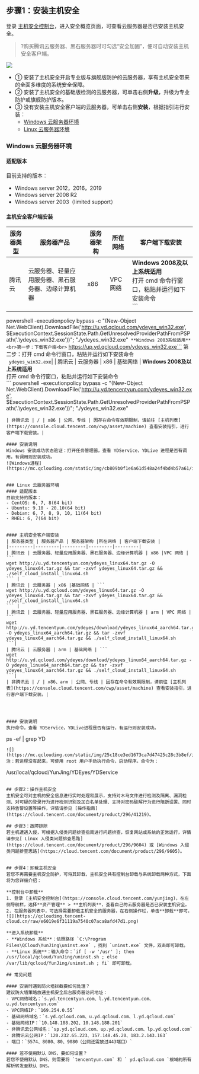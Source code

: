 ## 步骤1：安装主机安全

登录 [主机安全控制台](https://console.cloud.tencent.com/yunjing)，进入安全概览页面，可查看云服务器是否已安装主机安全。
>?购买腾讯云服务器、黑石服务器时可勾选“安全加固”，便可自动安装主机安全客户端。
>
![](https://qcloudimg.tencent-cloud.cn/raw/c0b7f554b1759d86bfe39b9902bd7e87.png)
- ① 安装了主机安全开启专业版与旗舰版防护的云服务器，享有主机安全带来的全面多维度的系统安全保障。
- ② 安装了主机安全的基础版检测的云服务器，可单击右侧**升级**，升级为专业防护或旗舰防护版本。
- ③ 没有安装主机安全客户端的云服务器，可单击右侧**安装**，根据指引进行安装：
   - [Windows 云服务器环境](#windows-.E4.BA.91.E6.9C.8D.E5.8A.A1.E5.99.A8.E7.8E.AF.E5.A2.83)
   - [Linux 云服务器环境](#linux-.E4.BA.91.E6.9C.8D.E5.8A.A1.E5.99.A8.E7.8E.AF.E5.A2.83)


### Windows 云服务器环境
#### 适配版本
目前支持的版本：
- Windows server 2012，2016，2019
- Windows server 2008 R2
- Windows server 2003（limited support）


#### 主机安全客户端安装

| 服务器类型 | 服务器产品 | 服务器架构 |所在网络 | 客户端下载安装 |
|---------|---------|---------|---------|---------|
| 腾讯云 | 云服务器、轻量应用服务器、黑石服务器、边缘计算机器 | x86 | VPC 网络 | **Windows 2008及以上系统适用**<br>打开 cmd 命令行窗口，粘贴并运行如下安装命令<br>```
powershell -executionpolicy bypass -c "(New-Object Net.WebClient).DownloadFile('http://u.yd.qcloud.com/ydeyes_win32.exe', $ExecutionContext.SessionState.Path.GetUnresolvedProviderPathFromPSPath('.\ydeyes_win32.exe'))"; "./ydeyes_win32.exe"``` **Windows 2003系统适用**<br>第一步：下载客户端<br>```
https://up.yd.qcloud.com/ydeyes_win32.exe``` 第二步：打开 cmd 命令行窗口，粘贴并运行如下安装命令<br>```
ydeyes_win32.exe```|
| 腾讯云 | 云服务器 | x86 | 基础网络 | **Windows 2008及以上系统适用**<br>打开 cmd 命令行窗口，粘贴并运行如下安装命令<br>```
powershell -executionpolicy bypass -c "(New-Object Net.WebClient).DownloadFile('http://u.yd.tencentyun.com/ydeyes_win32.exe', $ExecutionContext.SessionState.Path.GetUnresolvedProviderPathFromPSPath('.\ydeyes_win32.exe'))"; "./ydeyes_win32.exe"
```**Windows 2003系统适用**（同 VPC 网络）|
| 非腾讯云 | / | x86 | 公网、专线 | 因存在命令有效期限制，请前往 [主机列表](https://console.cloud.tencent.com/cwp/asset/machine) 查看安装指引，进行客户端下载安装。|

#### 安装说明
Windows 安装成功状态验证：打开任务管理器，查看 YDService，YDLive 进程是否有调用，有调用则安装成功。
![Windows进程](https://mc.qcloudimg.com/static/img/cb809b0f1e6a61d548a24f4bd4b57a61/image.jpg)


### Linux 云服务器环境
#### 适配版本
目前支持的版本：
- CentOS: 6, 7, 8(64 bit)
- Ubuntu: 9.10 - 20.10(64 bit)
- Debian: 6, 7, 8, 9, 10, 11(64 bit)
- RHEL: 6, 7(64 bit)


#### 主机安全客户端安装
| 服务器类型 | 服务器产品 | 服务器架构 |所在网络 | 客户端下载安装 |
|---------|---------|---------|---------|---------|
| 腾讯云 | 云服务器、轻量应用服务器、黑石服务器、边缘计算机器 | x86 |VPC 网络 | ```
wget http://u.yd.tencentyun.com/ydeyes_linux64.tar.gz -O ydeyes_linux64.tar.gz && tar -zxvf ydeyes_linux64.tar.gz && ./self_cloud_install_linux64.sh
``` |
| 腾讯云 | 云服务器 | x86 |基础网络 | ```
wget http://u.yd.qcloud.com/ydeyes_linux64.tar.gz -O ydeyes_linux64.tar.gz && tar -zxvf ydeyes_linux64.tar.gz && ./self_cloud_install_linux64.sh
``` |
| 腾讯云 | 云服务器、轻量应用服务器、黑石服务器、边缘计算机器 | arm | VPC 网络 | ```
wget http://u.yd.tencentyun.com/ydeyes/download/ydeyes_linux64_aarch64.tar.gz -O ydeyes_linux64_aarch64.tar.gz && tar -zxvf ydeyes_linux64_aarch64.tar.gz && ./self_cloud_install_linux64.sh
```|
| 腾讯云 | 云服务器 | arm | 基础网络 | ```
wget http://u.yd.qcloud.com/ydeyes/download/ydeyes_linux64_aarch64.tar.gz -O ydeyes_linux64_aarch64.tar.gz && tar -zxvf ydeyes_linux64_aarch64.tar.gz && ./self_cloud_install_linux64.sh
```|
| 非腾讯云 | / | x86、arm | 公网、专线 | 因存在命令有效期限制，请前往 [主机列表](https://console.cloud.tencent.com/cwp/asset/machine) 查看安装指引，进行客户端下载安装。|




#### 安装说明
执行命令，查看 YDService，YDLive进程是否有运行，有运行则安装成功。
```
ps -ef | grep YD
```
![](https://mc.qcloudimg.com/static/img/25c18ce3ed1673ca7d47425c28c3b8ef/image.png)
注：若进程没有起来，可使用 root 用户手动执行命令，启动程序。命令为：
```
/usr/local/qcloud/YunJing/YDEyes/YDService
```

## 步骤2：操作主机安全
主机安全可对主机的安全信息进行实时处理和展示，支持对木马文件进行检测及隔离、漏洞检测、对可疑的登录行为进行检测识别及加白名单处理、支持对密码破解行为进行阻断设置、同时支持告警设置等操作，详情请参见 [操作指南](https://cloud.tencent.com/document/product/296/41219)。

## 步骤3：故障排除
若主机遭遇入侵，可根据入侵类问题排查指南进行问题排查，恢复网站或系统的正常运行，详情请参见[ Linux 入侵类问题排查思路](https://cloud.tencent.com/document/product/296/9604) 或 [Windows 入侵类问题排查思路](https://cloud.tencent.com/document/product/296/9605)。


## 步骤4：卸载主机安全
若您不再需要主机安全防护，可将其卸载，主机安全共有控制台卸载与系统卸载两种方式，下面将为您详细介绍：

**控制台中卸载**
1. 登录 [主机安全控制台](https://console.cloud.tencent.com/yunjing)，在左侧导航栏，选择**资产管理** > **主机列表**，查看自己的云服务器是否已安装主机安全。
2. 在服务器列表中，可选择需要卸载主机安全的服务器，在右侧操作栏，单击**卸载**即可。
![](https://qcloudimg.tencent-cloud.cn/raw/e6019e6f31119a7540c07aca8afd47d1.png)

**进入系统卸载**
- **Windows 系统**：依照路径 `C:\Program Files\QCloud\YunJing\uninst.exe` ，找到 `uninst.exe` 文件，双击即可卸载。
- **Linux 系统**：输入命令：`if [ -w '/usr' ]; then /usr/local/qcloud/YunJing/uninst.sh ; else /var/lib/qcloud/YunJing/uninst.sh ; fi` 即可卸载。

## 常见问题

#### 安装时遇到防火墙拦截要如何处理？
建议防火墙策略放通主机安全后台服务器访问地址：
- VPC网络域名：`s.yd.tencentyun.com、l.yd.tencentyun.com、u.yd.tencentyun.com`
- VPC网络IP：`169.254.0.55`
- 基础网络域名：`s.yd.qcloud.com、u.yd.qcloud.com、l.yd.qcloud.com`
- 基础网络IP：`10.148.188.202、10.148.188.201`
- 非腾讯云公网域名：`sp.yd.qcloud.com、up.yd.qcloud.com、lp.yd.qcloud.com`
- 非腾讯云公网IP：`120.232.65.223、157.148.45.20、183.2.143.163`
- 端口：`5574、8080、80、9080（公网还需放过443端口）`

#### 若不使用默认 DNS，要如何设置？
若您不使用默认 DNS，则需要将 `tencentyun.com` 和 ` yd.qcloud.com `根域的所有解析转发至默认 DNS。

